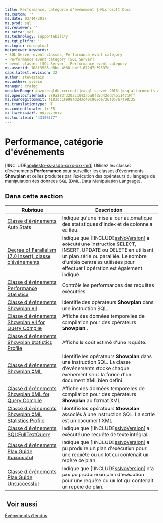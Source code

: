 ```yaml
---
title: Performance, catégorie d’événement | Microsoft Docs
ms.custom: ''
ms.date: 03/14/2017
ms.prod: sql
ms.reviewer: ''
ms.suite: sql
ms.technology: supportability
ms.tgt_pltfrm: ''
ms.topic: conceptual
helpviewer_keywords:
- SQL Server event classes, Performance event category
- Performance event category [SQL Server]
- event classes [SQL Server], Performance event category
ms.assetid: 708f3585-d8be-4980-bbff-672d7c59397e
caps.latest.revision: 32
author: stevestein
ms.author: sstein
manager: craigg
monikerRange: =azuresqldb-current||>=sql-server-2016||=sqlallproducts-allversions||>=sql-server-linux-2017||=azuresqldb-mi-current
ms.openlocfilehash: 589a283f3202c1043aba0f75d42dd7ab114710ff
ms.sourcegitcommit: 4183dc18999ad243c40c907ce736f0b7b7f98235
ms.translationtype: HT
ms.contentlocale: fr-FR
ms.lasthandoff: 08/27/2018
ms.locfileid: "43105377"
---
```

# <a name="performance-event-category"></a>Performance, catégorie d'événements
[!INCLUDE[appliesto-ss-asdb-xxxx-xxx-md](../../includes/appliesto-ss-asdb-xxxx-xxx-md.md)]
  Utilisez les classes d’événements **Performance** pour surveiller les classes d’événements **Showplan** et celles produites par l’exécution des opérateurs du langage de manipulation des données SQL (DML, Data Manipulation Language).  
  
## <a name="in-this-section"></a>Dans cette section  
  
|Rubrique|Description|  
|-----------|-----------------|  
|[Classe d'événements Auto Stats](../../relational-databases/event-classes/auto-stats-event-class.md)|Indique qu'une mise à jour automatique des statistiques d'index et de colonne a eu lieu.|  
|[Degree of Parallelism &#40;7.0 Insert&#41;, classe d’événements](../../relational-databases/event-classes/degree-of-parallelism-7-0-insert-event-class.md)|Indique que [!INCLUDE[ssNoVersion](../../includes/ssnoversion-md.md)] a exécuté une instruction SELECT, INSERT, UPDATE ou DELETE en utilisant un plan série ou parallèle. Le nombre d'unités centrales utilisées pour effectuer l'opération est également indiqué.|  
|[Classe d'événements Performance Statistics](../../relational-databases/event-classes/performance-statistics-event-class.md)|Contrôle les performances des requêtes exécutées.|  
|[Classe d'événements Showplan All](../../relational-databases/event-classes/showplan-all-event-class.md)|Identifie des opérateurs **Showplan** dans une instruction SQL.|  
|[Classe d'événements Showplan All for Query Compile](../../relational-databases/event-classes/showplan-all-for-query-compile-event-class.md)|Affiche des données temporelles de compilation pour des opérateurs **Showplan** .|  
|[Classe d'événements Showplan Statistics Profile](../../relational-databases/event-classes/showplan-statistics-profile-event-class.md)|Affiche le coût estimé d'une requête.|  
|[Classe d'événements Showplan XML](../../relational-databases/event-classes/showplan-xml-event-class.md)|Identifie les opérateurs **Showplan** dans une instruction SQL. La classe d'événements stocke chaque événement sous la forme d'un document XML bien défini.|  
|[Classe d'événements Showplan XML for Query Compile](../../relational-databases/event-classes/showplan-xml-for-query-compile-event-class.md)|Affiche des données temporelles de compilation pour des opérateurs **Showplan** au format XML.|  
|[Classe d'événements Showplan XML Statistics Profile](../../relational-databases/event-classes/showplan-xml-statistics-profile-event-class.md)|Identifie les opérateurs **Showplan** associés à une instruction SQL. La sortie est un document XML.|  
|[Classe d'événements SQL:FullTextQuery](../../relational-databases/event-classes/sql-fulltextquery-event-class.md)|Indique que [!INCLUDE[ssNoVersion](../../includes/ssnoversion-md.md)] a exécuté une requête de texte intégral.|  
|[Classe d'événements Plan Guide Successful](../../relational-databases/event-classes/plan-guide-successful-event-class.md)|Indique que [!INCLUDE[ssNoVersion](../../includes/ssnoversion-md.md)] a pu produire un plan d'exécution pour une requête ou un lot qui contenait un repère de plan.|  
|[Classe d'événements Plan Guide Unsuccessful](../../relational-databases/event-classes/plan-guide-unsuccessful-event-class.md)|Indique que [!INCLUDE[ssNoVersion](../../includes/ssnoversion-md.md)] n'a pas pu produire un plan d'exécution pour une requête ou un lot qui contenait un repère de plan.|  
  
## <a name="see-also"></a> Voir aussi  
 [Événements étendus](../../relational-databases/extended-events/extended-events.md)  
  
  
